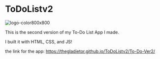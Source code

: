 # ToDoListv2
![logo-color800x800](https://github.com/TheGladietor/ToDoListv2/assets/92811811/00c5140e-4020-4eb4-b5f5-393974e9a150)



This is the second version of my To-Do List App I made.

I built it with HTML, CSS, and JS!

the link for the app: https://thegladietor.github.io/ToDoListv2/To-Do-Ver2/
